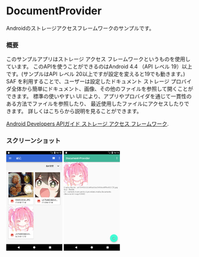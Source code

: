 # DocumentProvider
Androidのストレージアクセスフレームワークのサンプルです。

### 概要

このサンプルアプリはストレージ アクセス フレームワークというものを使用しています。
このAPIを使うことができるのはAndroid 4.4 （API レベル 19）以上です。(サンプルはAPI レベル 20以上ですが設定を変えると19でも動きます。)
SAF を利用することで、ユーザーは設定したドキュメント ストレージ プロバイダ全体から簡単にドキュメント、画像、その他のファイルを参照して開くことができます。 
標準の使いやすい UI により、アプリやプロバイダを通じて一貫性のある方法でファイルを参照したり、
最近使用したファイルにアクセスしたりできます。
詳しくはこちらから説明を見ることができます。

[Android Developers APIガイド ストレージ アクセス フレームワーク](https://developer.android.com/guide/topics/providers/document-provider.html?hl=ja).

### スクリーンショット

<img src="https://github.com/Takesikaityo/Documentprovider/blob/master/screenshots/screenshot1.png?raw=true" width="30%" />
<img src="https://github.com/Takesikaityo/Documentprovider/blob/master/screenshots/screenshot2.png?raw=true" width="30%" />